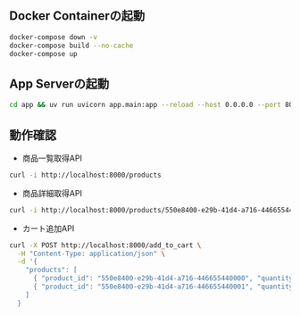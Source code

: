
## Docker Containerの起動
```bash
docker-compose down -v
docker-compose build --no-cache
docker-compose up
```

## App Serverの起動
```bash
cd app && uv run uvicorn app.main:app --reload --host 0.0.0.0 --port 8000
```


## 動作確認

- 商品一覧取得API
```bash
curl -i http://localhost:8000/products
```

- 商品詳細取得API
```bash
curl -i http://localhost:8000/products/550e8400-e29b-41d4-a716-446655440000
```

- カート追加API
```bash
curl -X POST http://localhost:8000/add_to_cart \
  -H "Content-Type: application/json" \
  -d '{
    "products": [
      { "product_id": "550e8400-e29b-41d4-a716-446655440000", "quantity": 1 },
      { "product_id": "550e8400-e29b-41d4-a716-446655440001", "quantity": 2 }
    ]
  }
```